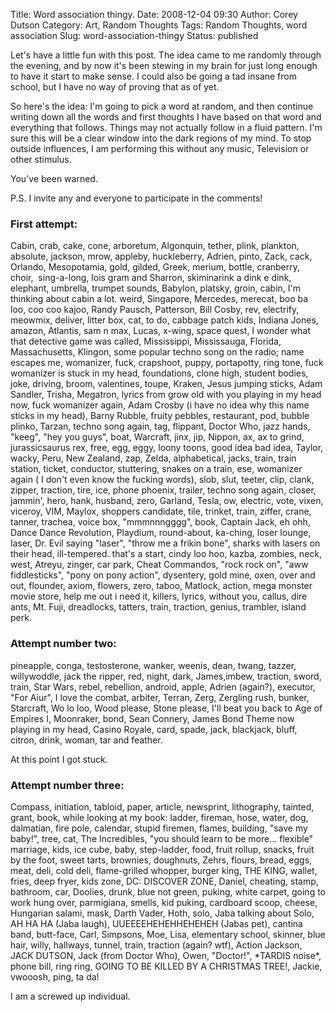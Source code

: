 Title: Word association thingy.
Date: 2008-12-04 09:30
Author: Corey Dutson
Category: Art, Random Thoughts
Tags: Random Thoughts, word association
Slug: word-association-thingy
Status: published

Let's have a little fun with this post. The idea came to me randomly
through the evening, and by now it's been stewing in my brain for just
long enough to have it start to make sense. I could also be going a tad
insane from school, but I have no way of proving that as of yet.

So here's the idea: I'm going to pick a word at random, and then
continue writing down all the words and first thoughts I have based on
that word and everything that follows. Things may not actually follow in
a fluid pattern. I'm sure this will be a clear window into the dark
regions of my mind. To stop outside influences, I am performing this
without any music, Television or other stimulus.

You've been warned.

P.S. I invite any and everyone to participate in the comments!


<!-- PELICAN_END_SUMMARY -->


### First attempt:

Cabin, crab, cake, cone, arboretum, Algonquin, tether, plink, plankton,
absolute, jackson, mrow, appleby, huckleberry, Adrien, pinto, Zack,
cack, Orlando, Mesopotamia, gold, gilded, Greek, merium, bottle,
cranberry, choir,  sing-a-long, lois gram and Sharron, skiminarink a
dink e dink, elephant, umbrella, trumpet sounds, Babylon, platsky,
groin, cabin, I'm thinking about cabin a lot. weird, Singapore,
Mercedes, merecat, boo ba loo, coo coo kajoo, Randy Pausch, Patterson,
Bill Cosby, rev, electrify, meowmix, deliver, litter box, cat, to do,
cabbage patch kids, Indiana Jones, amazon, Atlantis, sam n max, Lucas,
x-wing, space quest, I wonder what that detective game was called,
Mississippi, Mississauga, Florida, Massachusetts, Klingon, some popular
techno song on the radio; name escapes me, womanizer, fuck, crapshoot,
puppy, portapotty, ring tone, fuck womanizer is stuck in my head,
foundations, clone high, student bodies, joke, driving, broom,
valentines, toupe, Kraken, Jesus jumping sticks, Adam Sandler, Trisha,
Megatron, lyrics from grow old with you playing in my head now, fuck
womanizer again, Adam Crosby (i have no idea why this name sticks in my
head), Barny Rubble, fruity pebbles, restaurant, pod, bubble plinko,
Tarzan, techno song again, tag, flippant, Doctor Who, jazz hands,
"keeg", "hey you guys", boat, Warcraft, jinx, jip, Nippon, ax, ax to
grind, jurassicsaurus rex, free, egg, eggy, loony toons, good idea bad
idea, Taylor, wacky, Peru, New Zealand, zap, Zelda, alphabetical, jacks,
train, train station, ticket, conductor, stuttering, snakes on a train,
ese, womanizer again ( I don't even know the fucking words), slob, slut,
teeter, clip, clank, zipper, traction, tire, ice, phone phoenix,
trailer, techno song again, closer, jammin', hero, hank, husband, zero,
Garland, Tesla, ow, electric, vote, vixen, viceroy, VIM, Maylox,
shoppers candidate, tile, trinket, train, ziffer, crane, tanner,
trachea, voice box, "mmmnnngggg", book, Captain Jack, eh ohh, Dance
Dance Revolution, Playdium, round-about, ka-ching, loser lounge, laser,
Dr. Evil saying "laser", "throw me a frikin bone", sharks with lasers on
their head, ill-tempered. that's a start, cindy loo hoo, kazba, zombies,
neck, west, Atreyu, zinger, car park, Cheat Commandos, "rock rock on",
"aww fiddlesticks", "pony on pony action", dysentery, gold mine, oxen,
over and out, flounder, axiom, flowers, zero, taboo, Matlock, action,
mega monster movie store, help me out i need it, killers, lyrics,
without you, callus, dire ants, Mt. Fuji, dreadlocks, tatters, train,
traction, genius, trambler, island perk.

### Attempt number two:

pineapple, conga, testosterone, wanker, weenis, dean, twang, tazzer,
willywoddle, jack the ripper, red, night, dark, James,imbew, traction,
sword, train, Star Wars, rebel, rebellion, android, apple, Adrien
(again?), executor, "For Aiur", I love the combat, arbiter, Terran,
Zerg, Zergling rush, bunker, Starcraft, Wo lo loo, Wood please, Stone
please, I'll beat you back to Age of Empires I, Moonraker, bond, Sean
Connery, James Bond Theme now playing in my head, Casino Royale, card,
spade, jack, blackjack, bluff, citron, drink, woman, tar and feather.

At this point I got stuck.

### Attempt number three:

Compass, initiation, tabloid, paper, article, newsprint, lithography,
tainted, grant, book, while looking at my book: ladder, fireman, hose,
water, dog, dalmatian, fire pole, calendar, stupid firemen, flames,
building, "save my baby!", tree, cat, The Incredibles, "you should learn
to be more... flexible" marriage, kids, ice cube, baby, step-ladder,
food, fruit rollup, snacks, fruit by the foot, sweet tarts, brownies,
doughnuts, Zehrs, flours, bread, eggs, meat, deli, cold deli,
flame-grilled whopper, burger king, THE KING, wallet, fries, deep fryer,
kids zone, DC: DISCOVER ZONE, Daniel, cheating, stamp, bathroom, car,
Doolies, drunk, blue not green, puking, white carpet, going to work hung
over, parmigiana, smells, kid puking, cardboard scoop, cheese, Hungarian
salami, mask, Darth Vader, Hoth, solo, Jaba talking about Solo, AH HA HA
(Jaba laugh), UUEEEEHEHEHHEHEHEH (Jabas pet), cantina band, butt-face,
Carl, Simpsons, Moe, Lisa, elementary school, skinner, blue hair, willy,
hallways, tunnel, train, traction (again? wtf), Action Jackson, JACK
DUTSON, Jack (from Doctor Who), Owen, "Doctor!", \*TARDIS noise\*, phone
bill, ring ring, GOING TO BE KILLED BY A CHRISTMAS TREE!, Jackie,
vwooosh, ping, ta da!

I am a screwed up individual.

